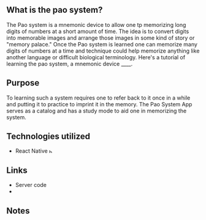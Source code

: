 ## What is the pao system?

The Pao system is a mnemonic device to allow one tp memorizing long digits of numbers at a short amount of time. The idea is to convert digits into memorable images and arrange those images in some kind of story or "memory palace." Once the Pao system is learned one can memorize many digits of numbers at a time and technique could help memorize anything like another language or difficult biological terminology. Here's a tutorial of learning the pao system, a mnemonic device ____.

## Purpose

To learning such a system requires one to refer back to it once in a while and putting it to practice to imprint it in the memory. The Pao System App serves as a catalog and has a study mode to aid one in memorizing the system. 

## Technologies utilized
- React Native <img src="https://gist.githubusercontent.com/FormidablePencil/08767773b974a5e26f84ddb558cda01f/raw/441a3b040130c35e3892eb3c8c4fe273cf0347dd/typescript.svg" width="10" title="hover text">

## Links

- Server code
- 

## Notes
